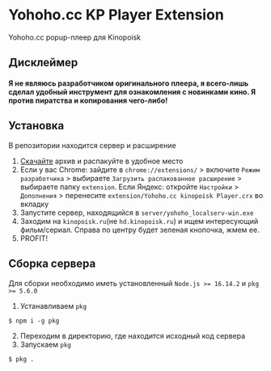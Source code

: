 # Yohoho.cc KP Player Extension
Yohoho.cc popup-плеер для Kinopoisk 

## Дисклеймер
#### Я не являюсь разработчиком оригинального плеера, я всего-лишь сделал удобный инструмент для ознакомления с новинками кино. Я против пиратства и копирования чего-либо!

## Установка
В репозитории находится сервер и расширение

1. [Скачайте](https://github.com/MARIO60333/yohoho_kp_extension/archive/refs/heads/main.zip) архив и распакуйте в удобное место
2. Если у вас Chrome: зайдите в `chrome://extensions/` > включите `Режим разработчика` > выбираете `Загрузить распакованное расширение` > выбираете папку `extension`. Если Яндекс: откройте `Настройки` > `Дополнения` > перенесите `extension/Yohoho.cc kinopoisk Player.crx` во вкладку
3. Запустите сервер, находящийся в `server/yohoho_localserv-win.exe`
4. Заходим на `kinopoisk.ru`(не `hd.kinopoisk.ru`) и ищем интересующий фильм/сериал. Справа по центру будет зеленая кнопочка, жмем ее.
5. PROFIT!

## Сборка сервера
Для сборки необходимо иметь установленный `Node.js >= 16.14.2` и `pkg >= 5.6.0`

1. Устанавливаем `pkg`
```
$ npm i -g pkg
```
2. Переходим в директорию, где находится исходный код сервера
3. Запускаем `pkg`
```
$ pkg .
```
